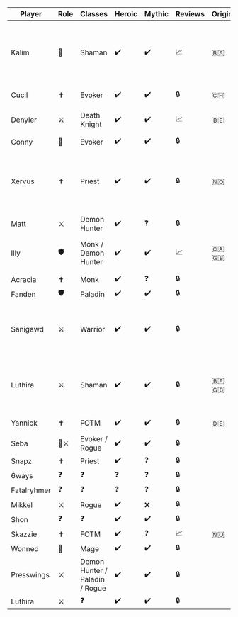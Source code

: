 | Player | Role | Classes | Heroic | Mythic | Reviews | Origin | Bio | Public |
| --- | --- | --- | --- | --- | --- | --- | --- | --- |
| Kalim | 🧙 | Shaman | ✔️ | ✔️ | 📈 | 🇷🇸 | Absolute Madman and self-proclaimed best Shaman on any server he's on. | ✔️ |
| Cucil | ✝️ | Evoker | ✔️ | ✔️ | 🔒 | 🇨🇭 | Phelsuma grandis | ✔️ |
| Denyler | ⚔️ | Death Knight | ✔️ | ✔️ | 📈 | 🇧🇪 | Supreme monkey leader | ✔️ |
| Conny | 🧙 | Evoker | ✔️ | ✔️ | 🔒 |  |   | ❌ |
| Xervus | ✝️ | Priest | ✔️ | ✔️ | 🔒 | 🇳🇴 | Spiteful prick with access to LoF and the ability to let you die if you irk him (takes PI bribes) | ✔️ |
| Matt | ⚔️ | Demon Hunter | ✔️ | ❓ | 🔒 |  |   | ❌ |
| Illy | 🛡️ | Monk / Demon Hunter | ✔️ | ✔️ | 📈 | 🇨🇦🇬🇧 | Looks forward to ✨crying✨ after her reviews | ✔️ |
| Acracia | ✝️ | Monk | ✔️ | ❓ | 🔒 |  |   | ❌ |
| Fanden | 🛡️ | Paladin | ✔️ | ✔️ | 🔒 | |  | ✔️ |
| Sanigawd | ⚔️ | Warrior | ✔️ | ✔️ | 🔒 |  | Absolute gaming warlord, that cant be touched, best to ever do it | ✔️ |
| Luthira | ⚔️ | Shaman | ✔️ | ✔️ | 🔒 | 🇧🇪🇬🇧 | Enh shaman main, altoholic extraordinaire. Also ginger, so guard your soul carefully! | ✔️ |
| Yannick | ✝️ | FOTM | ✔️ | ✔️ | 🔒 | 🇩🇪 | german healer | ✔️ |
| Seba | 🧙⚔️ | Evoker / Rogue | ✔️ | ✔️ | 🔒 |  |   | ❌ |
| Snapz | ✝️ | Priest | ✔️ | ❓ | 🔒 |  |   | ❌ |
| 6ways | ❓ | ❓ | ❓ | ❓ | 🔒 |  |   | ❌ |
| Fatalryhmer | ❓ | ❓ | ❓ | ❓ | 🔒 |  |   | ❌ |
| Mikkel | ⚔️ | Rogue | ✔️ | ❌ | 🔒 |  |   | ✔️ |
| Shon | ❓ | ❓ | ✔️ | ✔️ | 🔒 |  |   | ❌ |
| Skazzie | ✝️ | FOTM | ✔️ | ❓ | 📈 | 🇳🇴 |  | ✔️ |
| Wonned | 🧙 | Mage | ✔️ | ✔️ | 🔒 |  |   | ❌ |
| Presswings | ⚔️ | Demon Hunter / Paladin / Rogue | ✔️ | ✔️ | 🔒 |  |   | ❌ |
| Luthira | ⚔️ | ❓ | ✔️ | ✔️ | 🔒 |  |   | ❌ |